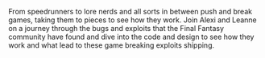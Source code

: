  From speedrunners to lore nerds and all sorts in between push and break games, taking them to pieces to see how they work. Join Alexi and Leanne on a journey through the bugs and exploits that the Final Fantasy community have found and dive into the code and design to see how they work and what lead to these game breaking exploits shipping. 